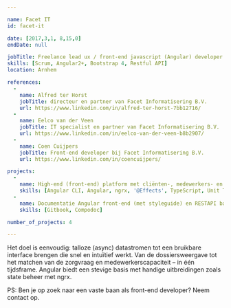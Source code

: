 ```yaml
---

name: Facet IT
id: facet-it

date: [2017,3,1, 8,15,0]
endDate: null

jobTitle: Freelance lead ux / front-end javascript (Angular) developer
skills: [Scrum, Angular2+, Bootstrap 4, Restful API]
location: Arnhem

references:
  -
    name: Alfred ter Horst
    jobTitle: directeur en partner van Facet Informatisering B.V.
    url: https://www.linkedin.com/in/alfred-ter-horst-7bb12716/
  -
    name: Eelco van der Veen
    jobTitle: IT specialist en partner van Facet Informatisering B.V.
    url: https://www.linkedin.com/in/eelco-van-der-veen-b8b2907/
  -
    name: Coen Cuijpers
    jobTitle: Front-end developer bij Facet Informatisering B.V.
    url: https://www.linkedin.com/in/coencuijpers/

projects:
  -
    name: High-end (front-end) platform met cliënten-, medewerkers- en planmodule
    skills: [Angular CLI, Angular, ngrx, '@Effects', TypeScript, Unit Testing, End-to-end testing, BEM, Bootstrap 4]
  -
    name: Documentatie Angular front-end (met styleguide) en RESTAPI back-end
    skills: [Gitbook, Compodoc]

number_of_projects: 4

---
```


Het doel is eenvoudig: talloze (async) datastromen tot een bruikbare interface brengen die snel en intuïtief werkt. Van de dossiersweergave tot het matchen van de zorgvraag en medewerkerscapaciteit – in één tijdsframe. Angular biedt een stevige basis met handige uitbreidingen zoals state beheer met ngrx.

PS: Ben je op zoek naar een vaste baan als front-end developer? Neem contact op.
